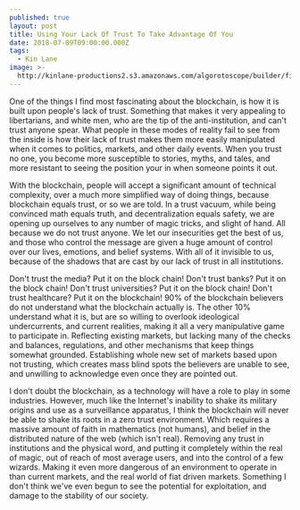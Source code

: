 ```yaml
---
published: true
layout: post
title: Using Your Lack Of Trust To Take Advantage Of You
date: 2018-07-09T09:00:00.000Z
tags:
  - Kin Lane
image: >-
  http://kinlane-productions2.s3.amazonaws.com/algorotoscope/builder/filtered/81_38_800_500_0_max_0_-1_-5.jpg
---
```

One of the things I find most fascinating about the blockchain, is how it is built upon people's lack of trust. Something that makes it very appealing to libertarians, and white men, who are the tip of the anti-institution, and can't trust anyone spear. What people in these modes of reality fail to see from the inside is how their lack of trust makes them more easily manipulated when it comes to politics, markets, and other daily events. When you trust no one, you become more susceptible to stories, myths, and tales, and more resistant to seeing the position your in when someone points it out. 

With the blockchain, people will accept a significant amount of technical complexity, over a much more simplified way of doing things, because blockchain equals trust, or so we are told. In a trust vacuum, while being convinced math equals truth, and decentralization equals safety, we are opening up ourselves to any number of magic tricks, and slight of hand. All because we do not trust anyone. We let our insecurities get the best of us, and those who control the message are given a huge amount of control over our lives, emotions, and belief systems. With all of it invisible to us, because of the shadows that are cast by our lack of trust in all institutions.

Don't trust the media? Put it on the block chain! Don't trust banks? Put it on the block chain! Don't trust universities? Put it on the block chain! Don't trust healthcare? Put it on the blockchain! 90% of the blockchain believers do not understand what the blockchain actually is. The other 10% understand what it is, but are so willing to overlook ideological undercurrents, and current realities, making it all a very manipulative game to participate in. Reflecting existing markets, but lacking many of the checks and balances, regulations, and other mechanisms that keep things somewhat grounded. Establishing whole new set of markets based upon not trusting, which creates mass blind spots the believers are unable to see, and unwilling to acknowledge even once they are pointed out.

I don't doubt the blockchain, as a technology will have a role to play in some industries. However, much like the Internet's inability to shake its military origins and use as a surveillance apparatus, I think the blockchain will never be able to shake its roots in a zero trust environment. Which requires a massive amount of faith in mathematics (not humans), and belief in the distributed nature of the web (which isn't real). Removing any trust in institutions and the physical word, and putting it completely within the real of magic, out of reach of most average users, and into the control of a few wizards. Making it even more dangerous of an environment to operate in than current markets, and the real world of fiat driven markets. Something I don't think we've even begun to see the potential for exploitation, and damage to the stability of our society.
